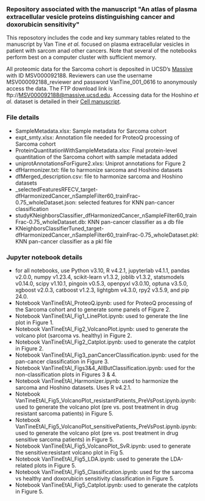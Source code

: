### Repository associated with the manuscript "An atlas of plasma extracellular vesicle proteins distinguishing cancer and doxorubicin sensitivity"

This reposotory includes the code and key summary tables related to the manuscript by Van Tine _et al._ focused on plasma extracellular vesicles in patient with sarcom anad other cancers. Note that several of the notebooks perform best on a computer cluster with sufficient memory.

All proteomic data for the Sarcoma cohort is deposited in UCSD’s [Massive](massive.ucsd.edu) with ID MSV000092188. Reviewers can use the username MSV000092188_reviewer and password VanTine_001_0616 to anonymously access the data. The FTP download link is ftp://MSV000092188@massive.ucsd.edu. Accessing data for the Hoshino _et al._ dataset is detailed in their [Cell manuscript](https://www.sciencedirect.com/science/article/pii/S0092867420308746?via%3Dihub).

### File details
* SampleMetadata.xlsx: Sample metadata for Sarcoma cohort
* expt_smty.xlsx: Annotation file needed for ProteoQ processing of Sarcoma cohort
* ProteinQuantitationWithSampleMetadata.xlsx: Final protein-level quantitation of the Sarcoma cohort with sample metadata added
* uniprotAnnotationsForFigure2.xlxs: Uniprot annotations for Figure 2
* dfHarmonizer.txt: file to harmonize sarcoma and Hoshino datasets
* dfMerged_description.csv: file to harmonize sarcoma and Hoshino datasets
* _selectedFeaturesRFECV_target-dfHarmonizedCancer_nSampleFilter60_trainFrac-0.75_wholeDataset.json: selected features for KNN pan-cancer classification
* studyKNeighborsClassifier_dfHarmonizedCancer_nSampleFilter60_trainFrac-0.75_wholeDataset.db: KNN pan-cancer classifier as a db file
* KNeighborsClassifierTuned_target-dfHarmonizedCancer_nSampleFilter60_trainFrac-0.75_wholeDataset.pkl: KNN pan-cancer classifier as a pkl file

### Jupyter notebook details
* for all notebooks, use Python v3.10, R v4.2.1, jupyterlab v4.1.1, pandas v2.0.0, numpy v1.23.4, scikit-learn v1.3.2, joblib v1.3.2, statsmodels v0.14.0, scipy v1.10.1, pingoin v0.5.3, openpyxl v3.0.10, optuna v3.5.0, xgboost v2.0.3, catboost v1.2.3, lightgbm v4.3.0, rpy2 v3.5.9, and pip 24.0.
* Notebook VanTineEtAl_ProteoQ.ipynb: used for ProteoQ processing of the Sarcoma cohort and to generate some panels of Figure 2.
* Notebook VanTineEtAl_Fig1_LinePlot.ipynb: used to generate the line plot in Figure 1.
* Notebook VanTineEtAl_Fig2_VolcanoPlot.ipynb: used to generate the volcano plot (sarcoma vs. healthy) in Figure 2.
* Notebook VanTineEtAl_Fig2_Catplot.ipynb: used to generate the catplot in Figure 2.
* Notebook VanTineEtAl_Fig3_panCancerClassification.ipynb: used for the pan-cancer classification in Figure 3.
* Notebook VanTineEtAl_Figs3&4_AllButClassification.ipynb: used for the non-classification plots in Figures 3 & 4.
* Notebook VanTineEtAl_Harmonizer.ipynb: used to harmonize the sarcoma and Hoshino datasets. Uses R v4.2.1.
* Notebook VanTineEtAl_Fig5_VolcanoPlot_resistantPatients_PreVsPost.ipynb.ipynb: used to generate the volcano plot (pre vs. post treatment in drug resistant sarcoma patients) in Figure 5.
* Notebook VanTineEtAl_Fig5_VolcanoPlot_sensitivePatients_PreVsPost.ipynb.ipynb: used to generate the volcano plot (pre vs. post treatment in drug sensitive sarcoma patients) in Figure 5.
* Notebook VanTineEtAl_Fig5_VolcanoPlot_SvR.ipynb: used to generate the sensitive:resistant volcano plot in Fig 5.
* Notebook VanTineEtAl_Fig5_LDA.ipynb: used to generate the LDA-related plots in Figure 5.
* Notebook VanTineEtAl_Fig5_Classification.ipynb: used for the sarcoma vs healthy and doxorubicin sensitivity classification in Figure 5.
* Notebook VanTineEtAl_Fig5_Catplot.ipynb: used to generate the catplots in Figure 5.
